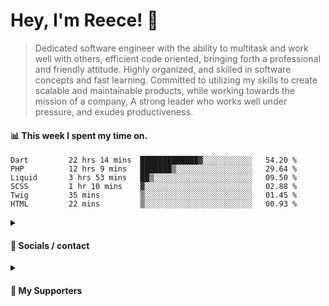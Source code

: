 # Hey, I'm Reece! 👋

> Dedicated software engineer with the ability to multitask and work well with others, efficient code oriented, bringing forth a professional and friendly attitude. Highly organized, and skilled in software concepts and fast learning. Committed to utilizing my skills to create scalable and maintainable products, while working towards the mission of a company, A strong leader who works well under pressure, and exudes productiveness.

#### 📊 This week I spent my time on.
<!--START_SECTION:waka-->

```text
Dart         22 hrs 14 mins  █████████████▓░░░░░░░░░░░   54.20 %
PHP          12 hrs 9 mins   ███████▒░░░░░░░░░░░░░░░░░   29.64 %
Liquid       3 hrs 53 mins   ██▒░░░░░░░░░░░░░░░░░░░░░░   09.50 %
SCSS         1 hr 10 mins    ▓░░░░░░░░░░░░░░░░░░░░░░░░   02.88 %
Twig         35 mins         ▒░░░░░░░░░░░░░░░░░░░░░░░░   01.45 %
HTML         22 mins         ▒░░░░░░░░░░░░░░░░░░░░░░░░   00.93 %
```

<!--END_SECTION:waka-->

<details> 
	<summary><h4>🔗 Socials / contact</h4></summary>
	<ul>
    		<li> <a href="https://www.linkedin.com/in/notreeceharris/">Linkedin</a> </li>
		<li> <a href="https://twitter.com/N0tReeceHarris">Twitter</a> </li>
		<li> <a href="https://gist.github.com/NotReeceHarris">Gist</a> </li>
		<li> <a href="mailto:reeceharris@email.com">Email</a> </li>
		<li> <a href="https://github.com/sponsors/NotReeceHarris">Sponsor Me</a> </li>
	</ul>
</details>

<details> 
	<summary><h4>💖 My Supporters</h4></summary>
	<ul>
    		<li> <a href="https://github.com/ImKyleJK">/ImKyleJK</a> </li>
	</ul>
</details>
